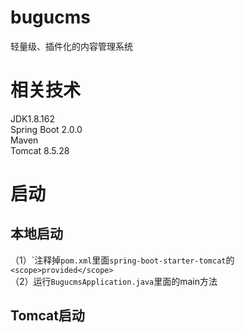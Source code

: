 # bugucms
轻量级、插件化的内容管理系统

# 相关技术
JDK1.8.162   
Spring Boot 2.0.0   
Maven   
Tomcat 8.5.28   

# 启动
## 本地启动   
（1）`注释掉``pom.xml``里面```spring-boot-starter-tomcat```的```<scope>provided</scope>```   
（2）运行```BugucmsApplication.java```里面的main方法  

## Tomcat启动